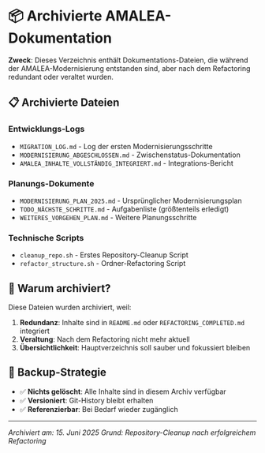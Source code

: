# 📦 Archivierte AMALEA-Dokumentation

**Zweck**: Dieses Verzeichnis enthält Dokumentations-Dateien, die während der AMALEA-Modernisierung entstanden sind, aber nach dem Refactoring redundant oder veraltet wurden.

## 📋 Archivierte Dateien

### Entwicklungs-Logs
- `MIGRATION_LOG.md` - Log der ersten Modernisierungsschritte
- `MODERNISIERUNG_ABGESCHLOSSEN.md` - Zwischenstatus-Dokumentation
- `AMALEA_INHALTE_VOLLSTÄNDIG_INTEGRIERT.md` - Integrations-Bericht

### Planungs-Dokumente
- `MODERNISIERUNG_PLAN_2025.md` - Ursprünglicher Modernisierungsplan
- `TODO_NÄCHSTE_SCHRITTE.md` - Aufgabenliste (größtenteils erledigt)
- `WEITERES_VORGEHEN_PLAN.md` - Weitere Planungsschritte

### Technische Scripts
- `cleanup_repo.sh` - Erstes Repository-Cleanup Script
- `refactor_structure.sh` - Ordner-Refactoring Script

## 🎯 Warum archiviert?

Diese Dateien wurden archiviert, weil:
1. **Redundanz**: Inhalte sind in `README.md` oder `REFACTORING_COMPLETED.md` integriert
2. **Veraltung**: Nach dem Refactoring nicht mehr aktuell
3. **Übersichtlichkeit**: Hauptverzeichnis soll sauber und fokussiert bleiben

## 💾 Backup-Strategie

- ✅ **Nichts gelöscht**: Alle Inhalte sind in diesem Archiv verfügbar
- ✅ **Versioniert**: Git-History bleibt erhalten
- ✅ **Referenzierbar**: Bei Bedarf wieder zugänglich

---

*Archiviert am: 15. Juni 2025*
*Grund: Repository-Cleanup nach erfolgreichem Refactoring*
